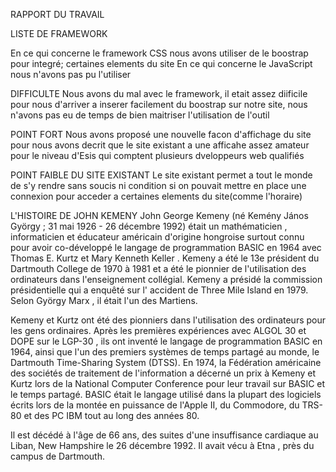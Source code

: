 RAPPORT DU TRAVAIL

LISTE DE FRAMEWORK

En ce qui concerne le framework CSS nous avons utiliser de le boostrap
pour integré; certaines elements du site
En ce qui concerne le JavaScript nous n'avons pas pu l'utiliser


DIFFICULTE 
Nous avons du mal avec le framework, il etait assez diificile pour nous d'arriver a inserer
facilement du boostrap sur notre site, nous n'avons pas eu de temps de bien maitriser l'utilisation
de l'outil

POINT FORT 
Nous avons proposé une nouvelle facon d'affichage du site
pour nous avons decrit que le site existant a une afficahe assez amateur pour le niveau
d'Esis qui comptent plusieurs dveloppeurs web qualifiés

POINT FAIBLE DU SITE EXISTANT
Le site existant permet a tout le monde de s'y rendre sans soucis ni condition
si on pouvait mettre en place une connexion pour acceder a certaines elements du site(comme l'horaire) 


L'HISTOIRE DE JOHN KEMENY
John George Kemeny (né Kemény János György ; 31 mai 1926 - 26 décembre 1992) était un mathématicien , informaticien 
et éducateur américain d'origine hongroise surtout connu pour avoir co-développé 
le langage de programmation BASIC en 1964 avec Thomas E. Kurtz et Mary Kenneth Keller . 
Kemeny a été le 13e président du Dartmouth College de 1970 à 1981 et a été le pionnier de l'utilisation des ordinateurs dans l'enseignement collégial. 
Kemeny a présidé la commission présidentielle qui a enquêté sur l' accident de Three Mile Island en 1979. Selon György Marx , il était l'un des Martiens.

Kemeny et Kurtz ont été des pionniers dans l'utilisation des ordinateurs pour les gens ordinaires. Après les premières expériences avec ALGOL 30 et DOPE sur 
le LGP-30 , ils ont inventé le langage de programmation BASIC en 1964, ainsi que l'un des premiers systèmes de temps partagé au monde, 
le Dartmouth Time-Sharing System (DTSS). En 1974, la Fédération américaine des sociétés de traitement de l'information a décerné un prix à Kemeny et 
Kurtz lors de la National Computer Conference pour leur travail sur BASIC et le temps partagé. 
BASIC était le langage utilisé dans la plupart des logiciels écrits lors de la montée en puissance de l'Apple II, 
du Commodore, du TRS-80 et des PC IBM tout au long des années 80.

Il est décédé à l'âge de 66 ans, des suites d'une insuffisance cardiaque au Liban, New Hampshire le 26 décembre 1992. 
Il avait vécu à Etna , près du campus de Dartmouth.


